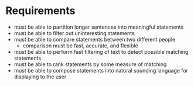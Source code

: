 Requirements
============

* must be able to partition longer sentences into meaningful statements
* must be able to filter out uninteresting statements
* must be able to compare statements between two different people
	- comparison must be fast, accurate, and flexible
* must be able to perform fast filtering of text to detect possible matching statements
* must be able to rank statements by some measure of matching
* must be able to compose statements into natural sounding language for displaying to the user
